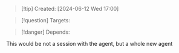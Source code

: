 
>[!tip] Created: [2024-06-12 Wed 17:00]

>[!question] Targets: 

>[!danger] Depends: 

This would be not a session with the agent, but a whole new agent